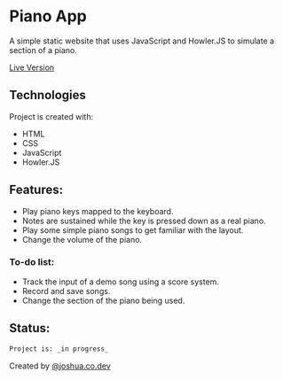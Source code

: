 
# Piano App

A simple static website that uses JavaScript and Howler.JS to simulate a section of a piano.

[Live Version](https://piano-e2yay.ondigitalocean.app/)

## Technologies

Project is created with:
* HTML
* CSS
* JavaScript
* Howler.JS

## Features:
* Play piano keys mapped to the keyboard.
* Notes are sustained while the key is pressed down as a real piano.
* Play some simple piano songs to get familiar with the layout.
* Change the volume of the piano.

### To-do list:
* Track the input of a demo song using a score system.
* Record and save songs.
* Change the section of the piano being used.

## Status:

```bash
Project is: _in progress_
```



Created by [@joshua.co.dev](https://www.https://portfolio-website-4l9ay.ondigitalocean.app/projects/portfolio-item-piano.html.pl/) 
